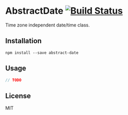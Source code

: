 # AbstractDate [![Build Status](https://travis-ci.org/mvila/abstract-date.svg?branch=master)](https://travis-ci.org/mvila/abstract-date)

Time zone independent date/time class.

## Installation

```
npm install --save abstract-date
```

## Usage

```javascript
// TODO
```

## License

MIT
